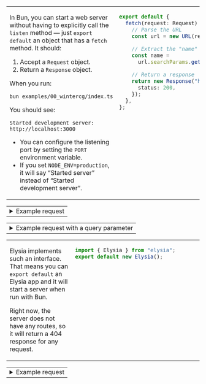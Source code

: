 
<table><tbody><tr><td width="1000" valign="top">

In Bun, you can start a web server without having to explicitly call
the `listen` method — just `export default` an object that has a
`fetch` method. It should:

1. Accept a `Request` object.
2. Return a `Response` object.

When you run:

~~~sh
bun examples/00_wintercg/index.ts
~~~

You should see:

~~~
Started development server: http://localhost:3000
~~~

- You can configure the listening port by setting the `PORT` environment variable.
- If you set `NODE_ENV=production`, it will say “Started server” instead of “Started development server”.

</td><td width="1000" valign="top">

```ts
export default {
  fetch(request: Request) {
    // Parse the URL
    const url = new URL(request.url);

    // Extract the "name" query parameter
    const name =
      url.searchParams.get("name") || "world";

    // Return a response
    return new Response("hello " + name, {
      status: 200,
    });
  },
};
```

</td></tr></tbody></table>

<table><tr><td><details><summary>Example request</summary>

```sh-session
$ curl -s -D- "http://localhost:3000/"
HTTP/1.1 200 OK
content-type: text/plain;charset=utf-8
Date: Thu, 19 Dec 2024 17:29:55 GMT
Content-Length: 11

hello world
```

</details></td></tr></table>

<table><tr><td><details><summary>Example request with a query parameter</summary>

```sh-session
$ curl -s -D- "http://localhost:3000/"
HTTP/1.1 200 OK
content-type: text/plain;charset=utf-8
Date: Thu, 19 Dec 2024 17:29:55 GMT
Content-Length: 11

hello world
```
```sh-session
$ curl -s -D- "http://localhost:3000/?name=alice"
HTTP/1.1 200 OK
content-type: text/plain;charset=utf-8
Date: Thu, 19 Dec 2024 17:29:55 GMT
Content-Length: 11

hello alice
```

</details></td></tr></table>

<table><tbody><tr><td width="1000" valign="top">

Elysia implements such an interface.
That means you can `export default` an Elysia app and it will start a server when run with Bun.

Right now, the server does not have any routes, so it will return a 404 response for any request.

</td><td width="1000" valign="top">

```ts
import { Elysia } from "elysia";
export default new Elysia();
```

</td></tr></tbody></table>

<table><tr><td><details><summary>Example request</summary>

```sh-session
$ curl -s -D- "http://localhost:3000/"
HTTP/1.1 404 Not Found
content-type: text/plain;charset=utf-8
Date: Thu, 19 Dec 2024 17:29:55 GMT
Content-Length: 9

NOT_FOUND
```

</details></td></tr></table>
